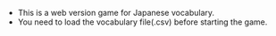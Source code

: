 * This is a web version game for Japanese vocabulary.
* You need to load the vocabulary file(.csv) before starting the game.
